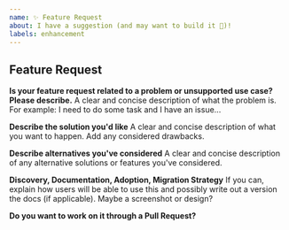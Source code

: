 ```yaml
---
name: ✨ Feature Request
about: I have a suggestion (and may want to build it 💪)!
labels: enhancement
---
```


## Feature Request

**Is your feature request related to a problem or unsupported use case? Please describe.**
A clear and concise description of what the problem is. For example: I need to do some task and I have an issue...

**Describe the solution you'd like**
A clear and concise description of what you want to happen. Add any considered drawbacks.

**Describe alternatives you've considered**
A clear and concise description of any alternative solutions or features you've considered.

**Discovery, Documentation, Adoption, Migration Strategy**
If you can, explain how users will be able to use this and possibly write out a version the docs (if applicable).
Maybe a screenshot or design?

**Do you want to work on it through a Pull Request?**
<!-- Make sure to coordinate with us before you spend too much time working on an implementation! -->